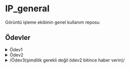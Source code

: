 # IP_general
Görüntü işleme ekibinin genel kullanım reposu

## Ödevler

<details><summary>Ödev1</summary> 
  
 - [Linkteki videoyu](https://www.youtube.com/watch?v=Zt76PlvbVsE) takip ederek iki script yazınız. Bu scriptleri comment kullanarak açıklayınız  
 - Biri görsel üzerinden çalışan biri video üzerinden çalışan iki farklı script yazınız.
   - _Not:Görselleri kendiniz bulmanız lazım._
 - Önceki yazdığınız kodları güncelleyerek düzgün çokgenleri tanıyabilir hale getirin (kare, düzgün altıgen, düzgün üçgen)  
   - _Not: Kenar açıları üzerine bir fonksiyon yazabilirsiniz_
  
 - **_Hazırladığınız kodları ve aldığınız outputları yükleyin (görsel ve video kaydetme fonksiyonlarına bakın) veya bana yüz yüze de gösterebilirsiniz_**  
 - **_Kullandığınız görselleri de bir klasör olarak kendi dizininizin içinde odev1 klasörüne kodlarınızla beraber yükleyin_**

</details>
 
<details><summary>Ödev2</summary>

 - 2.0 Kaynakdaki videolar üzerinden dubaları tespit edebilen bir kod script  
   - Dubalara bounding box çizdirin ve bu bpunding boxlarınkenarına dubaların renklerini yazdırın
   - Kırmızı dubayı referans olarak alın. Kırmızı duba sağdaysa iki duba arasına yeşil bir çizgi çekin aksi halde kırmızı çizgi çekin
  
 - **_Hazırladığınız kodları ve aldığınız outputları yükleyin (görsel ve video kaydetme fonksiyonlarına bakın) veya bana yüz yüze de gösterebilirsiniz_**  
 + **_Kullandığınız görselleri de bir klasör olarak kendi dizininizin içinde odev1 klasörüne kodlarınızla beraber yükleyin_**
 
 **Not: [linkte](https://drive.google.com/drive/folders/1nKmVCxBSypSwk9cAXrEaI1rCMY-WhLF9?usp=sharing) gerekli videoları bulabilirsiniz**
 
 ![örnek1](https://github.com/AutobeeSoftware/IP_general/blob/main/images/Ekran_Resmi_2022-07-24_15.00.13.png)

 ![örnek2](https://github.com/AutobeeSoftware/IP_general/blob/main/images/out_6.jpg)
 
 
</details>
 
<details><summary>/Ödev3(şimdilik gerekli değil ödev2 bitince haber verin)/</summary>

 - Udemy yolo eğitimiminin tamamlayın (autobee udemy hesabı takım whatsapp genel grubunun açıklama kısmında)
   - Eğitimde kodları siz de yazarak ilerleyin ve kendi dizininiz içinde kullandığınız dosyaları kodları kısaca eğitimle ilgili her şeyi yükleyin
  
 - **_Hazırladığınız kodları ve aldığınız outputları yükleyin (görsel ve video kaydetme fonksiyonlarına bakın) veya bana yüz yüze de gösterebilirsiniz_**  
 + **_Kullandığınız görselleri de bir klasör olarak kendi dizininizin içinde odev1 klasörüne kodlarınızla beraber yükleyin_**
 
 **Not: [eğitim linki](https://www.udemy.com/course/master-deep-learning-computer-visiontm-cnn-ssd-yolo-gans/)**
